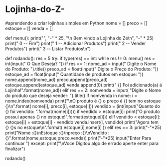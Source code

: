 # Lojinha-do-Z-
#aprendendo a criar lojinhas simples em Python 
nome = []
preco = []
estoque = []
venda = []


def menu():
  print("", "-" * 25, "\n Bem vindo a Lojinha do Zé\n", "-" * 25)
  print(" 0 -- Fim")
  print(" 1 -- Adicionar Produtos")
  print(" 2 -- Vender Produtos")
  print(" 3 -- Listar Produtos\n")


def rodando():
  res = 5
  try: 
    if type(res) == int:
      while res != 0:
        menu()
        res = int(input(" O Que Deseja? "))
        if res == 1:
          nome_ad = input(" Digite o Nome do Produto: ").title()
          preco_ad = float(input(" Digite o Preço do Produto: "))
          estoque_ad = float(input(" Quantidade de produtos em estoque: "))
          nome.append(nome_ad)
          preco.append(preco_ad)
          estoque.append(estoque_ad)
          venda.append(0)
          print(" {} Foi adicionado(a) á Lojinha!".format(nome_ad))
        elif res == 2:
          nomvenda = input(
            "Digite o Nome do produto que deseja vender: ").title()
          if nomvenda in nome:
            i = nome.index(nomvenda)
            print("\nO produto é {} o preço é {} tem no estoque {}\n".format(
              nome[i], preco[i], estoque[i]))
            vendido = (int(input("Quanto do {} foi vendido: ".format(nome[i]))))
            if vendido > estoque[i]:
              print("O produto possui apenas {} no estoque!".format(estoque[i]))
            elif vendido < estoque[i]:
              estoque[i] = estoque[i] - vendido
              venda.insert(i, vendido)
              print("Agora tem  {}  {}s no estoque\n".format(
                estoque[i],nome[i] ))
        elif res == 3:
          print("-"*25)
          print("Nome    :{}\nEstoque :{}\npreço   :{}\nVendido :{}".format(nome,estoque,preco,venda))
          print("-"*25)
          input("Enter Para continuar ")
  except:
    print("\nVoce Digitou algo de errado aperte enter para finalizar")
    
rodando()
